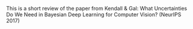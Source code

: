 This is a short review of the paper from Kendall & Gal:
What Uncertainties Do We Need in Bayesian Deep Learning for Computer Vision? (NeurIPS 2017)
